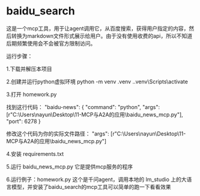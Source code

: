 # baidu_search
这是一个mcp工具，用于让agent调用它，从百度搜索，获得用户指定的内容，然后转换为markdown文件形式展示给用户。由于没有使用收费的api，所以不知道后期频繁使用会不会被官方限制访问。

运行步骤：

1.下载并解压本项目

2.创建并运行python虚拟环境
  python -m venv .venv
  .\.venv\Scripts\activate

3.打开 homework.py 

  找到这行代码：
            "baidu-news": {
                "command": "python",
                "args": [r"C:\Users\nayun\Desktop\11-MCP与A2A的应用\baidu_news_mcp.py"],
                "port": 6278
            }

  修改这个代码为你的实际文件路径：
           "args": [r"C:\Users\nayun\Desktop\11-MCP与A2A的应用\baidu_news_mcp.py"]

4.安装 requirements.txt

5.运行 baidu_news_mcp.py 它是提供mcp服务的程序

6.运行例子：homework.py 这个是千问agent，调用本地的 lm_studio 上的大语言模型，并安装了baidu_search的mcp工具可以简单的跑一下看看效果



